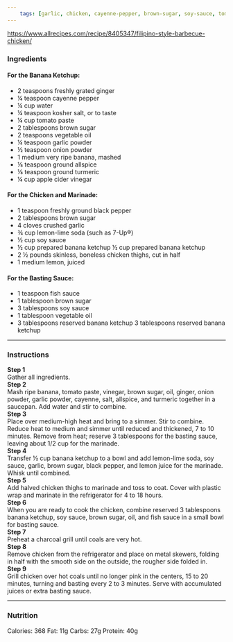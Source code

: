 ```yaml
---
	tags: [garlic, chicken, cayenne-pepper, brown-sugar, soy-sauce, tomato-paste, very-ripe-banana, apple-cider-vinegar, turmeric, lemon-lime-soda-(such-as-7-Up®), ½ cup-prepared-banana-ketchup, ginger, onion-powder, vegetable-oil, 3-tablespoons-reserved-banana-ketchup, black-pepper, lemon, allspice, salt, fish-sauce, garlic]
---
```


https://www.allrecipes.com/recipe/8405347/filipino-style-barbecue-chicken/

### Ingredients

#### For the Banana Ketchup:  
* 2 teaspoons freshly grated ginger
* ¼ teaspoon cayenne pepper
* ¼ cup water
* ¼ teaspoon kosher salt, or to taste
* ¼ cup tomato paste
* 2 tablespoons brown sugar
* 2 teaspoons vegetable oil
* ¼ teaspoon garlic powder
* ½ teaspoon onion powder
* 1 medium very ripe banana, mashed
* ⅛ teaspoon ground allspice
* ⅛ teaspoon ground turmeric
* ¼ cup apple cider vinegar
#### For the Chicken and Marinade:  
* 1 teaspoon freshly ground black pepper
* 2 tablespoons brown sugar
* 4 cloves crushed garlic
* ¾ cup lemon-lime soda (such as 7-Up®)
* ½ cup soy sauce
* ½ cup prepared banana ketchup  ½ cup prepared banana ketchup
* 2 ½ pounds skinless, boneless chicken thighs, cut in half
* 1 medium lemon, juiced
#### For the Basting Sauce:  
* 1 teaspoon fish sauce
* 1 tablespoon brown sugar
* 3 tablespoons soy sauce
* 1 tablespoon vegetable oil
* 3 tablespoons reserved banana ketchup  3 tablespoons reserved banana ketchup

---

### Instructions

**Step 1**  
Gather all ingredients.  
**Step 2**  
Mash ripe banana, tomato paste, vinegar, brown sugar, oil, ginger, onion powder, garlic powder, cayenne, salt, allspice, and turmeric together in a saucepan. Add water and stir to combine.  
**Step 3**  
Place over medium-high heat and bring to a simmer. Stir to combine. Reduce heat to medium and simmer until reduced and thickened, 7 to 10 minutes. Remove from heat; reserve 3 tablespoons for the basting sauce, leaving about 1/2 cup for the marinade.  
**Step 4**  
Transfer ½ cup banana ketchup to a bowl and add lemon-lime soda, soy sauce, garlic, brown sugar, black pepper, and lemon juice for the marinade. Whisk until combined.  
**Step 5**  
Add halved chicken thighs to marinade and toss to coat. Cover with plastic wrap and marinate in the refrigerator for 4 to 18 hours.  
**Step 6**  
When you are ready to cook the chicken, combine reserved 3 tablespoons banana ketchup, soy sauce, brown sugar, oil, and fish sauce in a small bowl for basting sauce.  
**Step 7**  
Preheat a charcoal grill until coals are very hot.  
**Step 8**  
Remove chicken from the refrigerator and place on metal skewers, folding in half with the smooth side on the outside, the rougher side folded in.  
**Step 9**  
Grill chicken over hot coals until no longer pink in the centers, 15 to 20 minutes, turning and basting every 2 to 3 minutes. Serve with accumulated juices or extra basting sauce.  

---

### Nutrition

Calories: 368  Fat: 11g  Carbs: 27g  Protein: 40g  
